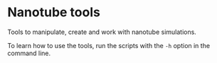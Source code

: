 # Nanotube tools
Tools to manipulate, create and work with nanotube simulations.

To learn how to use the tools, run the scripts with the `-h` option in the command line.
